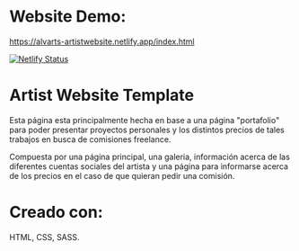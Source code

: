 # Website Demo:
https://alvarts-artistwebsite.netlify.app/index.html

[![Netlify Status](https://api.netlify.com/api/v1/badges/c49e41e8-440f-4e25-bee3-68b189c080c1/deploy-status)](https://app.netlify.com/sites/alvarts-artistwebsite/deploys)

# Artist Website Template
Esta página esta principalmente hecha en base a una página "portafolio" para poder presentar proyectos personales y los distintos precios de tales trabajos en busca de comisiones freelance.

Compuesta por una página principal, una galeria, información acerca de las diferentes cuentas sociales del artista y una página para informarse acerca de los precios en el caso de que quieran pedir una comisión.

# Creado con:
HTML, CSS, SASS.

